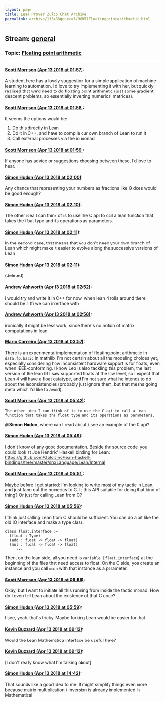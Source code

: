 ```yaml
---
layout: page
title: Lean Prover Zulip Chat Archive 
permalink: archive/113488general/90057Floatingpointarithmetic.html
---
```


## Stream: [general](index.html)
### Topic: [Floating point arithmetic](90057Floatingpointarithmetic.html)

---

#### [Scott Morrison (Apr 13 2018 at 01:57)](https://leanprover.zulipchat.com/#narrow/stream/113488-general/topic/Floating%20point%20arithmetic/near/125010724):
A student here has a lovely suggestion for a simple application of machine learning to automation. I’d love to try implementing it with her, but quickly realised that we’d need to do floating point arithmetic (just some gradient descent problems, so essentially inverting numerical matrices).

#### [Scott Morrison (Apr 13 2018 at 01:58)](https://leanprover.zulipchat.com/#narrow/stream/113488-general/topic/Floating%20point%20arithmetic/near/125010780):
It seems the options would be:
1. Do this directly in Lean
2. Do it in C++, and have to compile our own branch of Lean to run it
3. Call external processes via the io monad

#### [Scott Morrison (Apr 13 2018 at 01:59)](https://leanprover.zulipchat.com/#narrow/stream/113488-general/topic/Floating%20point%20arithmetic/near/125010794):
If anyone has advice or suggestions choosing between these, I’d love to hear.

#### [Simon Hudon (Apr 13 2018 at 02:00)](https://leanprover.zulipchat.com/#narrow/stream/113488-general/topic/Floating%20point%20arithmetic/near/125010851):
Any chance that representing your numbers as fractions like Q does would be good enough?

#### [Simon Hudon (Apr 13 2018 at 02:10)](https://leanprover.zulipchat.com/#narrow/stream/113488-general/topic/Floating%20point%20arithmetic/near/125011141):
The other idea I can think of is to use the C api to call a lean function that takes the float type and its operations as parameters.

#### [Simon Hudon (Apr 13 2018 at 02:11)](https://leanprover.zulipchat.com/#narrow/stream/113488-general/topic/Floating%20point%20arithmetic/near/125011155):
In the second case, that means that you don't need your own branch of Lean which might make it easier to evolve along the successive versions of Lean

#### [Simon Hudon (Apr 13 2018 at 02:11)](https://leanprover.zulipchat.com/#narrow/stream/113488-general/topic/Floating%20point%20arithmetic/near/125011157):
(deleted)

#### [Andrew Ashworth (Apr 13 2018 at 02:52)](https://leanprover.zulipchat.com/#narrow/stream/113488-general/topic/Floating%20point%20arithmetic/near/125012392):
i would try and write it in C++ for now; when lean 4 rolls around there should be a ffi we can interface with

#### [Andrew Ashworth (Apr 13 2018 at 02:58)](https://leanprover.zulipchat.com/#narrow/stream/113488-general/topic/Floating%20point%20arithmetic/near/125012563):
ironically it might be less work, since there's no notion of matrix computations in lean

#### [Mario Carneiro (Apr 13 2018 at 03:57)](https://leanprover.zulipchat.com/#narrow/stream/113488-general/topic/Floating%20point%20arithmetic/near/125014205):
There is an experimental implementation of floating point arithmetic in `data.fp.basic` in mathlib. I'm not certain about all the modeling choices yet, especially considering how inconsistent hardware support is for floats, even when IEEE-conforming. I know Leo is also tackling this problem; the last version of the lean IR I saw supported floats at the low level, so I expect that Lean 4 will have a float datatype, and I'm not sure what he intends to do about the inconsistencies (probably just ignore them, but that means going meta which I'd like to avoid).

#### [Scott Morrison (Apr 13 2018 at 05:42)](https://leanprover.zulipchat.com/#narrow/stream/113488-general/topic/Floating%20point%20arithmetic/near/125017055):
```quote
The other idea I can think of is to use the C api to call a lean function that takes the float type and its operations as parameters.
```
@**Simon Hudon**, where can I read about / see an example of the C api?

#### [Simon Hudon (Apr 13 2018 at 05:49)](https://leanprover.zulipchat.com/#narrow/stream/113488-general/topic/Floating%20point%20arithmetic/near/125017243):
I don't know of any good documentation. Beside the source code, you could look at Joe Hendrix' Haskell binding for Lean: https://github.com/GaloisInc/lean-haskell-bindings/tree/master/src/Language/Lean/Internal

#### [Scott Morrison (Apr 13 2018 at 05:51)](https://leanprover.zulipchat.com/#narrow/stream/113488-general/topic/Floating%20point%20arithmetic/near/125017302):
Maybe before I get started: I'm looking to write most of my tactic in Lean, and just farm out the numerics to C. Is this API suitable for doing that kind of thing? Or just for calling Lean from C?

#### [Simon Hudon (Apr 13 2018 at 05:56)](https://leanprover.zulipchat.com/#narrow/stream/113488-general/topic/Floating%20point%20arithmetic/near/125017469):
I think just calling Lean from C should be sufficient. You can do a bit like the old IO interface and make a type class:

```
class float.interface :=
  (float : Type)
  (add : float -> float -> float)
  (mul : floal -> float -> float)
  -- ...
```

Then, on the lean side, all you need is `variable [float.interface]` at the beginning of the files that need access to float. On the C side, you create an instance and you call `main` with that instance as a parameter.

#### [Scott Morrison (Apr 13 2018 at 05:58)](https://leanprover.zulipchat.com/#narrow/stream/113488-general/topic/Floating%20point%20arithmetic/near/125017523):
Okay, but I want to initiate all this running from inside the tactic monad. How do I even tell Lean about the existence of that C code?

#### [Simon Hudon (Apr 13 2018 at 05:59)](https://leanprover.zulipchat.com/#narrow/stream/113488-general/topic/Floating%20point%20arithmetic/near/125017544):
I see, yeah, that's tricky. Maybe forking Lean would be easier for that

#### [Kevin Buzzard (Apr 13 2018 at 09:12)](https://leanprover.zulipchat.com/#narrow/stream/113488-general/topic/Floating%20point%20arithmetic/near/125022727):
Would the Lean Mathematica interface be useful here?

#### [Kevin Buzzard (Apr 13 2018 at 09:12)](https://leanprover.zulipchat.com/#narrow/stream/113488-general/topic/Floating%20point%20arithmetic/near/125022729):
[I don't really know what I'm talking about]

#### [Simon Hudon (Apr 13 2018 at 14:42)](https://leanprover.zulipchat.com/#narrow/stream/113488-general/topic/Floating%20point%20arithmetic/near/125032505):
That sounds like a good idea to me. It might simplify things even more because matrix multiplication / inversion is already implemented in Mathematical

